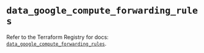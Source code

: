 # `data_google_compute_forwarding_rules`

Refer to the Terraform Registry for docs: [`data_google_compute_forwarding_rules`](https://registry.terraform.io/providers/hashicorp/google/6.6.0/docs/data-sources/compute_forwarding_rules).
